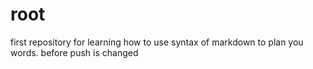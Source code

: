 # root
first repository for learning how to use syntax of markdown to plan you words.
before push is changed

